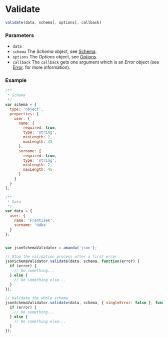 # Validate

```javascript
validate(data, schema[, options], callback)
```

### Parameters

* `data`
* `schema` The *Schema* object, see [Schema](https://github.com/Baggz/Amanda/tree/master/docs/objects/schema.md).
* `options` The *Options* object, see [Options](https://github.com/Baggz/Amanda/tree/master/docs/objects/options.md).
* `callback` The `callback` gets one argument which is an *Error* object (see [Error](https://github.com/Baggz/Amanda/tree/master/docs/objects/error.md). for more information).

### Example

```javascript
/**
 * Schema
 */
var schema = {
  type: 'object',
  properties: {
    user: {
      name: {
        required: true,
        type: 'string',
        minLength: 2,
        maxLength: 45
      },
      surname: {
        required: true,
        type: 'string',
        minLength: 2,
        maxLength: 45
      }
    }
  }
};

/**
 * Data
 */
var data = {
  user: {
    name: 'František',
    surname: 'Hába'
  }
};


var jsonSchemaValidator = amanda('json');

// Stop the validation process after a first error
jsonSchemaValidator.validate(data, schema, function(error) {
  if (error) {
    // Do something...
  } else {
    // Do something else...
  }
});

// Validate the whole schema
jsonSchemaValidator.validate(data, schema, { singleError: false }, function(error) {
  if (error) {
    // Do something...
  } else {
    // Do something else...
  }
});
```